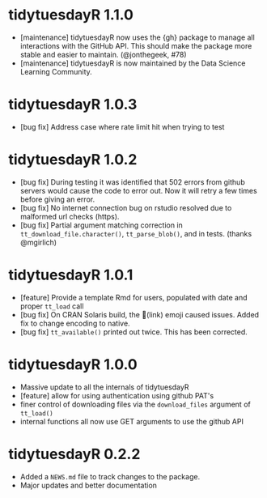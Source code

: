 # tidytuesdayR 1.1.0

* [maintenance] tidytuesdayR now uses the {gh} package to manage all interactions with the GitHub API. This should make the package more stable and easier to maintain. (@jonthegeek, #78)
* [maintenance] tidytuesdayR is now maintained by the Data Science Learning Community. 

# tidytuesdayR 1.0.3

* [bug fix] Address case where rate limit hit when trying to test

# tidytuesdayR 1.0.2

* [bug fix] During testing it was identified that 502 errors from github servers would cause the code to error out. Now it will retry a few times before giving an error.
* [bug fix] No internet connection bug on rstudio resolved due to malformed url checks (https).
* [bug fix] Partial argument matching correction in `tt_download_file.character()`, `tt_parse_blob()`, and in tests. (thanks @mgirlich)

# tidytuesdayR 1.0.1

* [feature] Provide a template Rmd for users, populated with date and proper `tt_load` call
* [bug fix] On CRAN Solaris build, the :link:(link) emoji caused issues. Added fix to change encoding to native.
* [bug fix] `tt_available()` printed out twice. This has been corrected.

# tidytuesdayR 1.0.0

* Massive update to all the internals of tidytuesdayR
* [feature] allow for using authentication using github PAT's
* finer control of downloading files via the `download_files` argument of `tt_load()`
* internal functions all now use GET arguments to use the github API

# tidytuesdayR 0.2.2

* Added a `NEWS.md` file to track changes to the package.
* Major updates and better documentation
